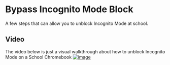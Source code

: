 # Bypass Incognito Mode Block

A few steps that can allow you to unblock Incognito Mode at school.

## Video

The video below is just a visual walkthrough about how to unblock Incognito Mode on a School Chromebook
[![image](https://user-images.githubusercontent.com/63011256/234868669-91a005d5-e26a-46ac-9d79-2c44f7407dc3.png)](/run.js)

